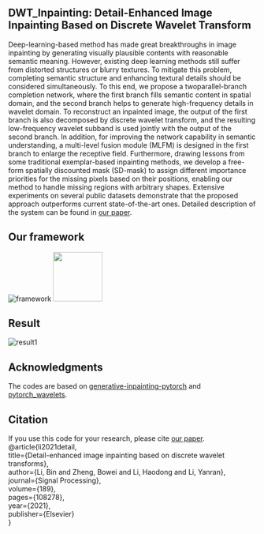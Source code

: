 ## DWT_Inpainting: Detail-Enhanced Image Inpainting Based on Discrete Wavelet Transform
Deep-learning-based method has made great breakthroughs in image inpainting by generating visually
plausible contents with reasonable semantic meaning. However, existing deep learning methods still
suffer from distorted structures or blurry textures. To mitigate this problem, completing semantic 
structure and enhancing textural details should be considered simultaneously. To this end, we propose 
a twoparallel-branch completion network, where the first branch fills semantic content in spatial 
domain, and the second branch helps to generate high-frequency details in wavelet domain. To reconstruct 
an inpainted image, the output of the first branch is also decomposed by discrete wavelet transform, and
the resulting low-frequency wavelet subband is used jointly with the output of the second branch. In
addition, for improving the network capability in semantic understanding, a multi-level fusion module
(MLFM) is designed in the first branch to enlarge the receptive field. Furthermore, drawing lessons from
some traditional exemplar-based inpainting methods, we develop a free-form spatially discounted mask
(SD-mask) to assign different importance priorities for the missing pixels based on their positions, 
enabling our method to handle missing regions with arbitrary shapes. Extensive experiments on several
public datasets demonstrate that the proposed approach outperforms current state-of-the-art ones. 
Detailed description of the system can be found in [our paper](https://www.sciencedirect.com/science/article/abs/pii/S0165168421003157). 

## Our framework
![framework](https://github.com/zhengbowei/DWT_Inpainting/tree/main/picture/network.png) 
<img src="https://github.com/zhengbowei/DWT_Inpainting/tree/main/picture/network.png" width="100px">

## Result
![result1](https://github.com/zhengbowei/DWT_Inpainting/tree/main/picture/result1.png) 

## Acknowledgments
The codes are based on [generative-inpainting-pytorch](https://github.com/daa233/generative-inpainting-pytorch) and  [pytorch_wavelets](https://github.com/fbcotter/pytorch_wavelets).

## Citation
If you use this code for your research, please cite [our paper](https://www.sciencedirect.com/science/article/abs/pii/S0165168421003157).<br>
@article{li2021detail,<br>
   title={Detail-enhanced image inpainting based on discrete wavelet transforms},<br>
   author={Li, Bin and Zheng, Bowei and Li, Haodong and Li, Yanran},<br>
   journal={Signal Processing},<br>
   volume={189},<br>
   pages={108278},<br>
   year={2021},<br>
   publisher={Elsevier}<br>
}<br>
